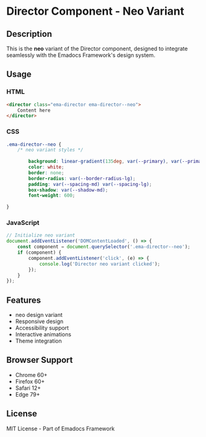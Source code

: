 # Director Component - Neo Variant

## Description
This is the **neo** variant of the Director component, designed to integrate seamlessly with the Emadocs Framework's design system.

## Usage

### HTML
```html
<director class="ema-director ema-director--neo">
    Content here
</director>
```

### CSS
```css
.ema-director--neo {
    /* neo variant styles */
    
        background: linear-gradient(135deg, var(--primary), var(--primary-dark));
        color: white;
        border: none;
        border-radius: var(--border-radius-lg);
        padding: var(--spacing-md) var(--spacing-lg);
        box-shadow: var(--shadow-md);
        font-weight: 600;
    
}
```

### JavaScript
```javascript
// Initialize neo variant
document.addEventListener('DOMContentLoaded', () => {
    const component = document.querySelector('.ema-director--neo');
    if (component) {
        component.addEventListener('click', (e) => {
            console.log('Director neo variant clicked');
        });
    }
});
```

## Features
- neo design variant
- Responsive design
- Accessibility support
- Interactive animations
- Theme integration

## Browser Support
- Chrome 60+
- Firefox 60+
- Safari 12+
- Edge 79+

## License
MIT License - Part of Emadocs Framework

